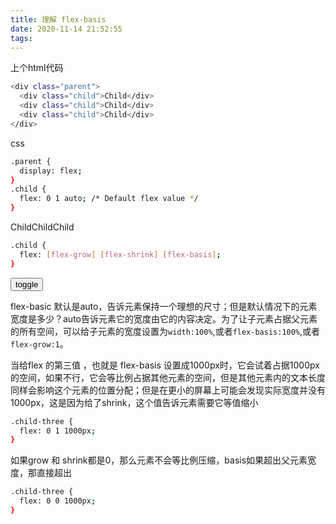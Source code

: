 ```yaml
---
title: 理解 flex-basis
date: 2020-11-14 21:52:55
tags:
---
```

上个html代码
```bash
<div class="parent">
  <div class="child">Child</div>
  <div class="child">Child</div>
  <div class="child">Child</div>
</div>
```
css
```bash
.parent {
  display: flex;
}
.child {
  flex: 0 1 auto; /* Default flex value */
}
```
<html>
<style>
body{
    body {
  font-family: -apple-system, BlinkMacSystemFont, "Segoe UI", Roboto, Helvetica,
    Arial, sans-serif, "Apple Color Emoji", "Segoe UI Emoji", "Segoe UI Symbol";
}
}
.parent {
  display: flex;
}
.child {
  flex: 0 1 auto; /* Default flex value */
  /* 上面的代码相当于是
  *flex-grow:0; flex-shrink:1;flex-basis:auto;s
  *
  */
}
.child-grow{
    flex:1 0 auto;
}
.child-flex{
    flex:1 1 auto
}
</style>
<div class="parent">
  <div class="child">Child</div>
  <div class="child">Child</div>
  <div class="child">Child</div>
</div>
</html>

```bash
.child {
  flex: [flex-grow] [flex-shrink] [flex-basis];
}
```
<span id="showCssText"><span>



<button id="toggle">toggle</button>
<script>
const btn = document.getElementById("toggle");
btn.addEventListener('click',function(){
        const span = document.getElementById('showCssText');
        [...document.getElementsByClassName('child')].forEach(item=>{
            const classList = item.classList;
            // console.log(classList)
            if(classList.length === 1 ){
                classList.add('child-grow')
                span.innerText = 'flex:1 0 auto;'
            }else if(classList.length === 2){
                classList.add('child-flex')
                span.innerText = 'flex:1 1 auto'
            }else{
                classList.remove('child-flex')
                classList.remove('child-grow')
                span.innerText = 'flex: 0 1 auto; '
            }
        })
})
</script>


flex-basic 默认是auto，告诉元素保持一个理想的尺寸；但是默认情况下的元素宽度是多少？auto告诉元素它的宽度由它的内容决定。为了让子元素占据父元素的所有空间，可以给子元素的宽度设置为`width:100%`,或者`flex-basis:100%`,或者`flex-grow:1`。

当给flex 的第三值 ，也就是 flex-basis 设置成1000px时，它会试着占据1000px的空间，如果不行，它会等比例占据其他元素的空间，但是其他元素内的文本长度同样会影响这个元素的位置分配；但是在更小的屏幕上可能会发现实际宽度并没有1000px，这是因为给了shrink，这个值告诉元素需要它等值缩小
```bash
.child-three {
  flex: 0 1 1000px;
}
```

如果grow 和 shrink都是0，那么元素不会等比例压缩，basis如果超出父元素宽度，那直接超出
```bash
.child-three {
  flex: 0 0 1000px;
}
```